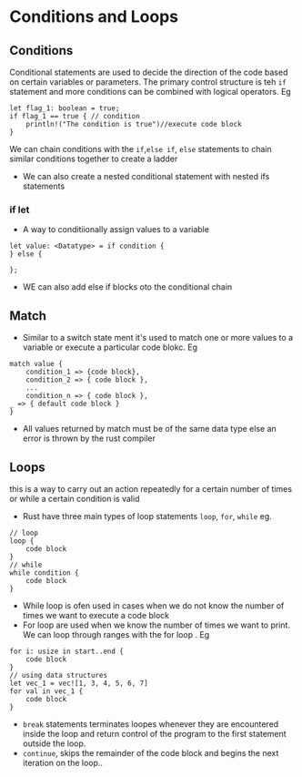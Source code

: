 # Conditions and Loops


## Conditions
Conditional statements are used 
to decide the direction of the code based on certain variables or parameters. The primary control structure is teh `if` statement and more conditions can be combined with logical operators. Eg
```
let flag_1: boolean = true;
if flag_1 == true { // condition
    println!("The condition is true")//execute code block
}
```

We can chain conditions with the `if`,`else if`, `else` statements to chain similar conditions together to create a ladder
* We can also create a nested conditional statement with nested ifs statements 

### if let
* A way to conditiionally assign values to a variable
```
let value: <Datatype> = if condition {
} else {

};
```
* WE can also add else if blocks oto the conditional chain


## Match
* Similar to a switch state ment it's used to match one or more values to a variable or execute a particular code blokc. Eg
```
match value {
    condition_1 => {code block},
    condition_2 => { code block },
    ...
    condition_n => { code block },
_ => { default code block }
}

```
* All values returned by match must be of the same data type else an error is thrown by the rust compiler

## Loops
this is a way to carry out an action repeatedly for a certain number of times or while a certain condition is valid
* Rust have three main types of loop statements `loop`, `for`, `while` eg.

```
// loop
loop {
    code block
}
// while
while condition {
    code block
}

```
* While loop is ofen used in cases when we do not know the number of times we want to execute a code block
* For loop are used when we know the number of times we want to print. We can loop through ranges with the for loop . Eg
```
for i: usize in start..end {
    code block
}
// using data structures
let vec_1 = vec![1, 3, 4, 5, 6, 7]
for val in vec_1 {
    code block
}
```

* `break` statements terminates loopes whenever they are encountered inside the loop and return control of the program to the first statement outside the loop.
* `continue`, skips the remainder of the code block and begins the next iteration on the loop..
